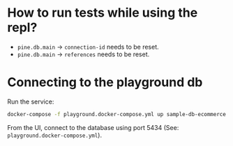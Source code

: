 # How to run tests while using the repl?

- `pine.db.main` -> `connection-id` needs to be reset.
- `pine.db.main` -> `references` needs to be reset.

# Connecting to the playground db

Run the service:

```bash
docker-compose -f playground.docker-compose.yml up sample-db-ecommerce
```

From the UI, connect to the database using port 5434 (See: `playground.docker-compose.yml`).